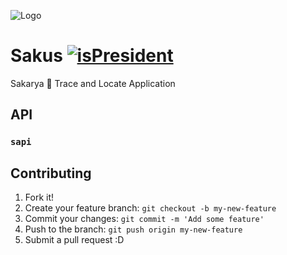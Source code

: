 ![Logo](http://s23.postimg.org/8foxu2dhj/ic_launcher.png)

# Sakus [![isPresident](http://img.shields.io/badge/developMode-true-green.svg)](http://8cook.in)

Sakarya :bus: Trace and Locate Application

## API

### `sapi`

## Contributing

1. Fork it!
2. Create your feature branch: `git checkout -b my-new-feature`
3. Commit your changes: `git commit -m 'Add some feature'`
4. Push to the branch: `git push origin my-new-feature`
5. Submit a pull request :D
